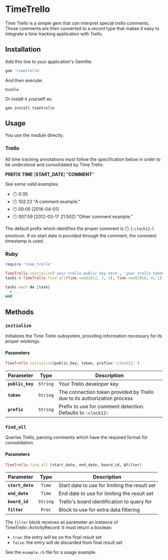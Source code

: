 # TimeTrello

Time Trello is a simple gem that can interpret special trello comments. Those
comments are then converted to a record type that makes it easy to integrate a
time tracking application with Trello.

## Installation
Add this line to your application's Gemfile:

```ruby
gem 'timetrello'
```

And then execute:

```console
bundle
```

Or install it yourself as:

```console
gem install timetrello
```


## Usage

You use the module directly.

### Trello

All time tracking annotations must follow the specification below in order to be
understood and consolidated by Time Trello.

**PREFIX** **TIME** [**START_DATE**] "**COMMENT**"

See some valid examples:

- :clock12: 0:35
- :clock12: 102:22 "A comment example."
- :clock12: 00:05 [2016-04-01]
- :clock12: 007:59 [2012-03-17 21:50Z] "Other comment example."

The default prefix which identifies the proper comment is :clock12:
(`:clock12:`) emoticon. If no start date is provided through the comment, the
comment timestamp is used.

### Ruby

```ruby
require 'time_trello'

TimeTrello.initialize('your trello public key here', 'your trello token here', ':clock12:')
tasks = TimeTrello.find_all(Time.new(2012, 1, 1), Time.new(2016, 4, 1), 'Board ID you want to evaluate')

tasks.each do |task|
  # ...
end
```

## Methods

### `initialize`

Initializes the Time Trello subsystem, providing information necessary for its
proper workings.

#### Parameters

```ruby
TimeTrello.initialize(public_key, token, prefix=':clock12:')
```

| Parameter | Type | Description |
|---|:---:|---|
| **`public_key`** | `String` | Your Trello developer key |
| **`token`** | `String` | The connection token provided by Trello due to its authorization process |
| **`prefix`** | `String` | Prefix to use for comment detection. Defaults to `:clock12:` |

### `find_all`

Queries Trello, parsing comments which have the required format for consolidation.

#### Parameters

```ruby
TimeTrello.find_all (start_date, end_date, board_id, &filter)
```

| Parameter | Type | Description |
|---|:---:|---|
| **`start_date`** | `Time` | Start date to use for limiting the result set |
| **`end_date`** | `Time` | End date to use for limiting the result set |
| **`board_id`** | `String` | Trello's board identification to query for |
| **`filter`** | `Proc` | Block to use for extra data filtering |

The `filter` block receives as parameter an instance of
TimeTrello::ActivityRecord. It must return a boolean:

- `true`: the entry will be on the final result set
- `false`: the entry will de discarded from final result set

See the `example.rb` file for a usage example.
